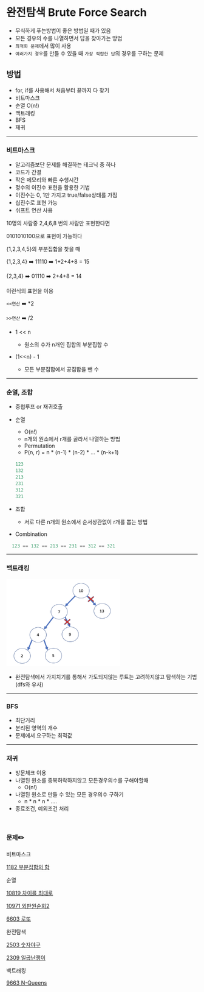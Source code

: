 # 완전탐색 Brute Force Search

* 무식하게 푸는방법이 좋은 방법일 때가 있음
* 모든 경우의 수를 나열하면서 답을 찾아가는 방법
* `최적화 문제`에서 많이 사용
* `여러가지 경우`를 만들 수 있을 때 `가장 적합한 답`의 경우를 구하는 문제



## 방법

* for, if를 사용해서 처음부터 끝까지 다 찾기
* 비트마스크
* 순열 O(n!)
* 백트래킹
* BFS
* 재귀



***

### 비트마스크

* 알고리즘보단 문제를 해결하는 테크닉 중 하나
* 코드가 간결
* 작은 메모리와 빠른 수행시간
* 정수의 이진수 표현을 활용한 기법
* 이진수는 0, 1만 가지고 true/false상태를 가짐
* 십진수로 표현 가능
* 쉬프트 연산 사용



10명의 사람중 2,4,6,8 번의 사람만 표현한다면

0101010100으로 표현이 가능하다



{1,2,3,4,5}의 부분집합을 찾을 때

{1,2,3,4} ➡️ 11110 ➡️ 1+2+4+8 = 15 

{2,3,4} ➡️ 01110 ➡️ 2+4+8 = 14

이런식의 표현을 이용



`<<연산` ➡️ *2

`>>연산` ➡️ /2



* 1 << n

  * 원소의 수가 n개인 집합의 부분집합 수

* (1<<n) - 1

  * 모든 부분집합에서 공집합을 뺀 수

  

***

### 순열, 조합

* 중첩루프 or 재귀호출

* 순열

  * O(n!)
  * n개의 원소에서 r개를 골라서 나열하는 방법
  * Permutation
  * P(n, r) = n * (n-1) * (n-2) * ... * (n-k+1)

  ``` swift
  123
  132
  213
  231
  312
  321
  ```

* 조합

  * 서로 다른 n개의 원소에서 순서상관없이 r개를 뽑는 방법
* Combination
  
``` swift
  123 == 132 == 213 == 231 == 312 == 321
```
  
  
  
  

***

### 백트래킹

<div>
  <img src="./IMG/백트래킹.png" width="300" height="230">
</div>



* 완전탐색에서 가지치기를 통해서 가도되지않는 루트는 고려하지않고 탐색하는 기법(dfs와 유사)

***

### BFS

* 최단거리
* 분리된 영역의 개수
* 문제에서 요구하는 최적값

***

### 재귀

* 방문체크 이용
* 나열된 원소를 중복허락하지않고 모든경우의수를 구해야할때
  * O(n!)
* 나열된 원소로 만들 수 있는 모든 경우의수 구하기
  * n * n * n * ....
* 종료조건, 예외조건 처리



<br>



### 문제✏️

비트마스크

[1182 부분집합의 합](https://www.acmicpc.net/problem/1182)

순열

[10819 차이를 최대로](https://www.acmicpc.net/problem/10819)

[10971 외판원순회2](https://www.acmicpc.net/problem/10971)

[6603 로또](https://www.acmicpc.net/problem/6603)

완전탐색

[2503 숫자야구](https://www.acmicpc.net/problem/2503)

[2309 일곱난쟁이](https://www.acmicpc.net/problem/2309)

백트래킹

 [9663 N-Queens](https://www.acmicpc.net/problem/9663)


